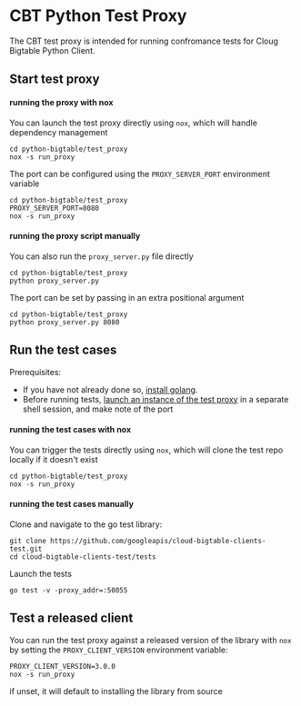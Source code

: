 # CBT Python Test Proxy

The CBT test proxy is intended for running confromance tests for Cloug Bigtable Python Client.

## Start test proxy

#### running the proxy with nox

You can launch the test proxy directly using `nox`, which will handle dependency management

```
cd python-bigtable/test_proxy
nox -s run_proxy
```

The port can be configured using the `PROXY_SERVER_PORT` environment variable

```
cd python-bigtable/test_proxy
PROXY_SERVER_PORT=8080
nox -s run_proxy
```

#### running the proxy script manually

You can also run the `proxy_server.py` file directly

```
cd python-bigtable/test_proxy
python proxy_server.py
```

The port can be set by passing in an extra positional argument

```
cd python-bigtable/test_proxy
python proxy_server.py 8080
```

## Run the test cases

Prerequisites:
- If you have not already done so, [install golang](https://go.dev/doc/install).
- Before running tests, [launch an instance of the test proxy](#start-test-proxy) 
in a separate shell session, and make note of the port

#### running the test cases with nox

You can trigger the tests directly using `nox`, which will clone the test repo locally if it doesn't exist

```
cd python-bigtable/test_proxy
nox -s run_proxy
```

#### running the test cases manually

Clone and navigate to the go test library:

```
git clone https://github.com/googleapis/cloud-bigtable-clients-test.git
cd cloud-bigtable-clients-test/tests
```


Launch the tests

```
go test -v -proxy_addr=:50055
```

## Test a released client

You can run the test proxy against a released version of the library with `nox`
by setting the `PROXY_CLIENT_VERSION` environment variable:

```
PROXY_CLIENT_VERSION=3.0.0
nox -s run_proxy
```

if unset, it will default to installing the library from source
